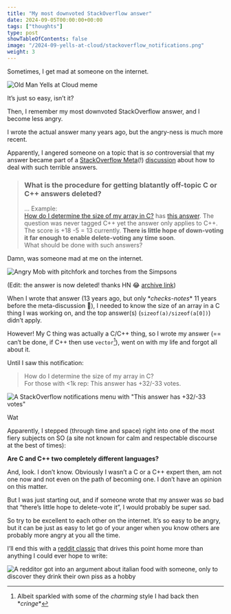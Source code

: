 ```yaml
---
title: "My most downvoted StackOverflow answer"
date: 2024-09-05T00:00:00+00:00
tags: ["thoughts"]
type: post
showTableOfContents: false
image: "/2024-09-yells-at-cloud/stackoverflow_notifications.png"
weight: 3
---
```

Sometimes, I get mad at someone on the internet.

![Old Man Yells at Cloud meme](/2024-09-yells-at-cloud/old_man_yells_at_cloud.png)

It’s just so easy, isn’t it?

Then, I remember my most downvoted StackOverflow answer, and I become less angry.

I wrote the actual answer many years ago, but the angry-ness is much more recent.

Apparently, I angered someone on a topic that is _so_ controversial that my answer became part of a [StackOverflow Meta](https://meta.stackoverflow.com/)(!) [discussion](https://meta.stackoverflow.com/questions/420337/what-is-the-procedure-for-getting-blatantly-off-topic-c-or-c-answers-deleted) about how to deal with such terrible answers.

> ### What is the procedure for getting blatantly off-topic C or C++ answers deleted?
> … Example: \
> [How do I determine the size of my array in C?](https://stackoverflow.com/questions/37538/how-do-i-determine-the-size-of-my-array-in-c) has [this answer](https://stackoverflow.com/a/8129291/584518). The question was never tagged C++ yet the answer only applies to C++. The score is +18 -5 = 13 currently. 
> **There is little hope of down-voting it far enough to enable delete-voting any time soon**. \
> What should be done with such answers?

Damn, was someone mad at me on the internet.

![Angry Mob with pitchfork and torches from the Simpsons](/2024-09-yells-at-cloud/angry_mob_torches.png)

(Edit: the answer is now deleted! thanks HN 😂 [archive link](https://web.archive.org/web/20231203060623/https://stackoverflow.com/questions/37538/how-do-i-determine-the-size-of-my-array-in-c/8129291#8129291))

When I wrote that answer (13 years ago, but only  \**checks-notes*\* 11 years before the meta-discussion 🫠), I needed to know the size of an array in a C thing I was working on, and the top answer(s) (`sizeof(a)/sizeof(a[0])`) didn’t apply.

However! My C thing was actually a C/C++ thing, so I wrote my answer (== can’t be done, if C++ then use `vector`[^1]), went on with my life and forgot all about it.

Until I saw this notification:

> How do I determine the size of my array in C? \
> For those with <1k rep: This answer has +32/-33 votes.

![A StackOverflow notifications menu with "This answer has +32/-33 votes"](</2024-09-yells-at-cloud/stackoverflow_notifications.png>)

Wat 

Apparently, I stepped (through time and space) right into one of the most fiery subjects on SO (a site not known for calm and respectable discourse at the best of times): 

**Are C and C++ two completely different languages?**

And, look. I don’t know. Obviously I wasn’t a C or a C++ expert then, am not one now and not even on the path of becoming one. I don’t have an opinion on this matter. 

But I was just starting out, and if someone wrote that my answer was _so_ bad that “there’s little hope to delete-vote it”, I would probably be super sad.

So try to be excellent to each other on the internet. It’s so easy to be angry, but it can be just as easy to let go of your anger when you know others are probably more angry at you all the time.

I’ll end this with a [reddit classic](https://www.reddit.com/r/meirl/comments/13igqv4/meirl/) that drives this point home more than anything I could ever hope to write:

![A redditor got into an argument about italian food with someone, only to discover they drink their own piss as a hobby](</2024-09-yells-at-cloud/italian_food_reddit_argument.webp>)

[^1]: Albeit sparkled with some of the _charming_ style I had back then \**cringe*\*